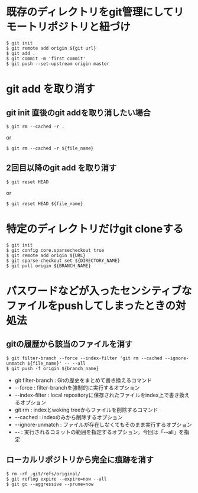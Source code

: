 # 既存のディレクトリをgit管理にしてリモートリポジトリと紐づけ
```
$ git init
$ git remote add origin ${git url}
$ git add .
$ git commit -m 'first commit'
$ git push --set-upstream origin master
```

# git add を取り消す
## git init 直後のgit addを取り消したい場合
```
$ git rm --cached -r .
```
or
```
$ git rm --cached -r ${file_name}
```
## 2回目以降のgit add を取り消す
```
$ git reset HEAD
```
or
```
$ git reset HEAD ${file_name}
```

# 特定のディレクトリだけgit cloneする
```
$ git init
$ git config core.sparsecheckout true
$ git remote add origin ${URL}
$ git sparse-checkout set ${DIRECTORY_NAME}
$ git pull origin ${BRANCH_NAME}
```

# パスワードなどが入ったセンシティブなファイルをpushしてしまったときの対処法
## gitの履歴から該当のファイルを消す
```
$ git filter-branch --force --index-filter 'git rm --cached --ignore-unmatch ${file_name}' -- --all
$ git push -f origin ${branch_name}
```

- git filter-branch : Gitの歴史をまとめて書き換えるコマンド
- --force : filter-branchを強制的に実行するオプション
- --index-filter : local repositoryに保存されたファイルをindex上で書き換えるオプション
- git rm : indexとwoking treeからファイルを削除するコマンド
- --cached : indexのみから削除するオプション
- --ignore-unmatch : ファイルが存在しなくてもそのまま実行するオプション
- -- : 実行されるコミットの範囲を指定するオプション。今回は「--all」を指定

## ローカルリポジトリから完全に痕跡を消す
```
$ rm -rf .git/refs/original/
$ git reflog expire --expire=now --all
$ git gc --aggressive --prune=now
```